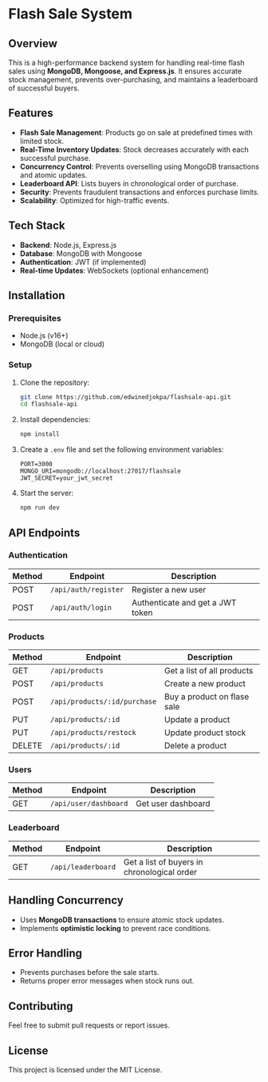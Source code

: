 # Flash Sale System

## Overview

This is a high-performance backend system for handling real-time flash sales using **MongoDB, Mongoose, and Express.js**. It ensures accurate stock management, prevents over-purchasing, and maintains a leaderboard of successful buyers.

## Features

- **Flash Sale Management**: Products go on sale at predefined times with limited stock.
- **Real-Time Inventory Updates**: Stock decreases accurately with each successful purchase.
- **Concurrency Control**: Prevents overselling using MongoDB transactions and atomic updates.
- **Leaderboard API**: Lists buyers in chronological order of purchase.
- **Security**: Prevents fraudulent transactions and enforces purchase limits.
- **Scalability**: Optimized for high-traffic events.

## Tech Stack

- **Backend**: Node.js, Express.js
- **Database**: MongoDB with Mongoose
- **Authentication**: JWT (if implemented)
- **Real-time Updates**: WebSockets (optional enhancement)

## Installation

### Prerequisites

- Node.js (v16+)
- MongoDB (local or cloud)

### Setup

1. Clone the repository:

   ```sh
   git clone https://github.com/edwinedjokpa/flashsale-api.git
   cd flashsale-api
   ```

2. Install dependencies:

   ```sh
   npm install
   ```

3. Create a `.env` file and set the following environment variables:

   ```env
   PORT=3000
   MONGO_URI=mongodb://localhost:27017/flashsale
   JWT_SECRET=your_jwt_secret
   ```

4. Start the server:

   ```sh
   npm run dev
   ```

## API Endpoints

### Authentication

| Method | Endpoint             | Description                      |
| ------ | -------------------- | -------------------------------- |
| POST   | `/api/auth/register` | Register a new user              |
| POST   | `/api/auth/login`    | Authenticate and get a JWT token |

### Products

| Method | Endpoint                     | Description                 |
| ------ | ---------------------------- | --------------------------- |
| GET    | `/api/products`              | Get a list of all products  |
| POST   | `/api/products`              | Create a new product        |
| POST   | `/api/products/:id/purchase` | Buy a product on flase sale |
| PUT    | `/api/products/:id`          | Update a product            |
| PUT    | `/api/products/restock`      | Update product stock        |
| DELETE | `/api/products/:id`          | Delete a product            |

### Users

| Method | Endpoint              | Description        |
| ------ | --------------------- | ------------------ |
| GET    | `/api/user/dashboard` | Get user dashboard |

### Leaderboard

| Method | Endpoint           | Description                                 |
| ------ | ------------------ | ------------------------------------------- |
| GET    | `/api/leaderboard` | Get a list of buyers in chronological order |

## Handling Concurrency

- Uses **MongoDB transactions** to ensure atomic stock updates.
- Implements **optimistic locking** to prevent race conditions.

## Error Handling

- Prevents purchases before the sale starts.
- Returns proper error messages when stock runs out.

## Contributing

Feel free to submit pull requests or report issues.

## License

This project is licensed under the MIT License.
